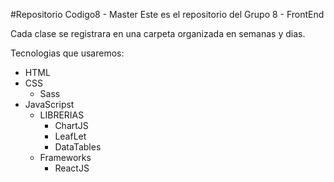 #Repositorio Codigo8 - Master
Este es el repositorio del Grupo 8 - FrontEnd

Cada clase se registrara en una carpeta organizada en semanas y dias.

Tecnologias que usaremos:

- HTML
- CSS
    - Sass
- JavaScripst
   - LIBRERIAS
        - ChartJS
        - LeafLet
        - DataTables
    - Frameworks
        - ReactJS